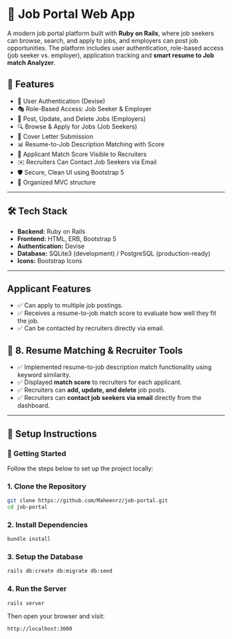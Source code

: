 # 💼 Job Portal Web App

A modern job portal platform built with **Ruby on Rails**, where job seekers can browse, search, and apply to jobs, and employers can post job opportunities. The platform includes user authentication, role-based access (job seeker vs. employer), application tracking and **smart resume to Job match Analyzer**.

## 🚀 Features

- 👥 User Authentication (Devise)
- 🎭 Role-Based Access: Job Seeker & Employer
- 📝 Post, Update, and Delete Jobs (Employers)
- 🔍 Browse & Apply for Jobs (Job Seekers)
- 📄 Cover Letter Submission
- 📊 Resume-to-Job Description Matching with Score
- 🧮 Applicant Match Score Visible to Recruiters
- ✉️ Recruiters Can Contact Job Seekers via Email
- 🛡️ Secure, Clean UI using Bootstrap 5
- 📂 Organized MVC structure

---

## 🛠️ Tech Stack

- **Backend:** Ruby on Rails
- **Frontend:** HTML, ERB, Bootstrap 5
- **Authentication:** Devise
- **Database:** SQLite3 (development) / PostgreSQL (production-ready)
- **Icons:** Bootstrap Icons

---

## Applicant Features
- ✅ Can apply to multiple job postings.
- ✅ Receives a resume-to-job match score to evaluate how well they fit the job.
- ✅ Can be contacted by recruiters directly via email.

## 🧮  8. Resume Matching & Recruiter Tools
- ✅ Implemented resume-to-job description match functionality using keyword similarity.
- ✅ Displayed **match score** to recruiters for each applicant.
- ✅ Recruiters can **add, update, and delete** job posts.
- ✅ Recruiters can **contact job seekers via email** directly from the dashboard.

---

## 🔧 Setup Instructions

### 🚀 Getting Started

Follow the steps below to set up the project locally:

### 1. Clone the Repository

```bash
git clone https://github.com/Maheenrz/job-portal.git
cd job-portal
```


### 2. Install Dependencies

```bash
bundle install
```

### 3. Setup the Database

```bash
rails db:create db:migrate db:seed
```

### 4. Run the Server

```bash
rails server
```

Then open your browser and visit:

```
http://localhost:3000
```


